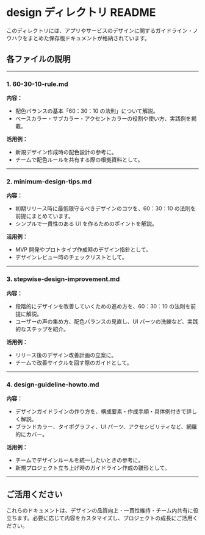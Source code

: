 # design ディレクトリ README

このディレクトリには、アプリやサービスのデザインに関するガイドライン・ノウハウをまとめた保存版ドキュメントが格納されています。

## 各ファイルの説明

---

### 1. 60-30-10-rule.md

**内容：**

- 配色バランスの基本「60：30：10 の法則」について解説。
- ベースカラー・サブカラー・アクセントカラーの役割や使い方、実践例を掲載。

**活用例：**

- 新規デザイン作成時の配色設計の参考に。
- チームで配色ルールを共有する際の根拠資料として。

---

### 2. minimum-design-tips.md

**内容：**

- 初期リリース時に最低限守るべきデザインのコツを、60：30：10 の法則を前提にまとめています。
- シンプルで一貫性のある UI を作るためのポイントを解説。

**活用例：**

- MVP 開発やプロトタイプ作成時のデザイン指針として。
- デザインレビュー時のチェックリストとして。

---

### 3. stepwise-design-improvement.md

**内容：**

- 段階的にデザインを改善していくための進め方を、60：30：10 の法則を前提に解説。
- ユーザーの声の集め方、配色バランスの見直し、UI パーツの洗練など、実践的なステップを紹介。

**活用例：**

- リリース後のデザイン改善計画の立案に。
- チームで改善サイクルを回す際のガイドとして。

---

### 4. design-guideline-howto.md

**内容：**

- デザインガイドラインの作り方を、構成要素・作成手順・具体例付きで詳しく解説。
- ブランドカラー、タイポグラフィ、UI パーツ、アクセシビリティなど、網羅的にカバー。

**活用例：**

- チームでデザインルールを統一したいときの参考に。
- 新規プロジェクト立ち上げ時のガイドライン作成の雛形として。

---

## ご活用ください

これらのドキュメントは、デザインの品質向上・一貫性維持・チーム内共有に役立ちます。必要に応じて内容をカスタマイズし、プロジェクトの成長にご活用ください。
